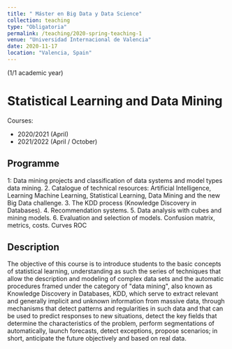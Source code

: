 ```yaml
---
title: " Máster en Big Data y Data Science"
collection: teaching
type: "Obligatoria"
permalink: /teaching/2020-spring-teaching-1
venue: "Universidad Internacional de Valencia"
date: 2020-11-17
location: "Valencia, Spain"
---
```

(1/1 academic year)

Statistical Learning and Data Mining
======

Courses:
- 2020/2021 (April)
- 2021/2022 (April / October)

Programme
------------

1: Data mining projects and classification of data systems and model types data mining.
2. Catalogue of technical resources: Artificial Intelligence, Learning Machine Learning, Statistical Learning, Data Mining and the new Big Data challenge.
3. The KDD process (Knowledge Discovery in Databases).
4. Recommendation systems.
5. Data analysis with cubes and mining models.
6. Evaluation and selection of models. Confusion matrix, metrics, costs. Curves ROC



Description
----------------------------
The objective of this course is to introduce students to the basic concepts of statistical learning, understanding as such the series of techniques that allow the description and modeling of complex data sets and the automatic procedures framed under the category of "data mining", also known as Knowledge Discovery in Databases, KDD, which serve to extract relevant and generally implicit and unknown information from massive data, through mechanisms that detect patterns and regularities in such data and that can be used to predict responses to new situations, detect the key fields that determine the characteristics of the problem, perform segmentations of automatically, launch forecasts, detect exceptions, propose scenarios; in short, anticipate the future objectively and based on real data.

